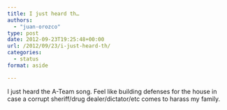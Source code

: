 ```yaml
---
title: I just heard th…
authors: 
  - "juan-orozco"
type: post
date: 2012-09-23T19:25:48+00:00
url: /2012/09/23/i-just-heard-th/
categories:
  - status
format: aside

---
```

I just heard the A-Team song. Feel like building defenses for the house in case a corrupt sheriff/drug dealer/dictator/etc comes to harass my family.